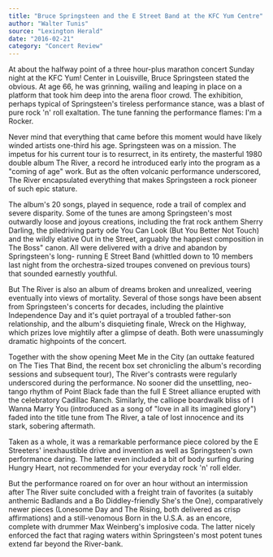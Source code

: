 ```yaml
---
title: "Bruce Springsteen and the E Street Band at the KFC Yum Centre"
author: "Walter Tunis"
source: "Lexington Herald"
date: "2016-02-21"
category: "Concert Review"
---
```


At about the halfway point of a three hour-plus marathon concert Sunday night at the KFC Yum! Center in Louisville, Bruce Springsteen stated the obvious. At age 66, he was grinning, wailing and leaping in place on a platform that took him deep into the arena floor crowd. The exhibition, perhaps typical of Springsteen's tireless performance stance, was a blast of pure rock 'n' roll exaltation. The tune fanning the performance flames: I'm a Rocker.

Never mind that everything that came before this moment would have likely winded artists one-third his age. Springsteen was on a mission. The impetus for his current tour is to resurrect, in its entirety, the masterful 1980 double album The River, a record he introduced early into the program as a "coming of age" work. But as the often volcanic performance underscored, The River encapsulated everything that makes Springsteen a rock pioneer of such epic stature.

The album's 20 songs, played in sequence, rode a trail of complex and severe disparity. Some of the tunes are among Springsteen's most outwardly loose and joyous creations, including the frat rock anthem Sherry Darling, the piledriving party ode You Can Look (But You Better Not Touch) and the wildly elative Out in the Street, arguably the happiest composition in The Boss" canon. All were delivered with a drive and abandon by Springsteen's long- running E Street Band (whittled down to 10 members last night from the orchestra-sized troupes convened on previous tours) that sounded earnestly youthful.

But The River is also an album of dreams broken and unrealized, veering eventually into views of mortality. Several of those songs have been absent from Springsteen's concerts for decades, including the plaintive Independence Day and it's quiet portrayal of a troubled father-son relationship, and the album's disquieting finale, Wreck on the Highway, which prizes love mightily after a glimpse of death. Both were unassumingly dramatic highpoints of the concert.

Together with the show opening Meet Me in the City (an outtake featured on The Ties That Bind, the recent box set chronicling the album's recording sessions and subsequent tour), The River's contrasts were regularly underscored during the performance. No sooner did the unsettling, neo-tango rhythm of Point Black fade than the full E Street alliance erupted with the celebratory Cadillac Ranch. Similarly, the calliope boardwalk bliss of I Wanna Marry You (introduced as a song of "love in all its imagined glory") faded into the title tune from The River, a tale of lost innocence and its stark, sobering aftermath.

Taken as a whole, it was a remarkable performance piece colored by the E Streeters' inexhaustible drive and invention as well as Springsteen's own performance daring. The latter even included a bit of body surfing during Hungry Heart, not recommended for your everyday rock 'n' roll elder.

But the performance roared on for over an hour without an intermission after The River suite concluded with a freight train of favorites (a suitably anthemic Badlands and a Bo Diddley-friendly She's the One), comparatively newer pieces (Lonesome Day and The Rising, both delivered as crisp affirmations) and a still-venomous Born in the U.S.A. as an encore, complete with drummer Max Weinberg's implosive coda. The latter nicely enforced the fact that raging waters within Springsteen's most potent tunes extend far beyond the River-bank.